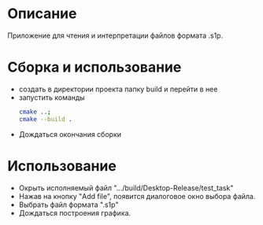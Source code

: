 # Описание
Приложение для чтения и интерпретации файлов формата .s1p.

# Сборка и использование
- создать в директории проекта папку build и перейти в нее
- запустить команды
  ``` bash
  cmake ..;
  cmake --build .
  ```
- Дождаться окончания сборки

# Использование
- Окрыть исполняемый файл ".../build/Desktop-Release/test_task"
- Нажав на кнопку "Add file", появится диалоговое окно выбора файла.
- Выбрать файл формата ".s1p"
- Дождаться построения графика.
